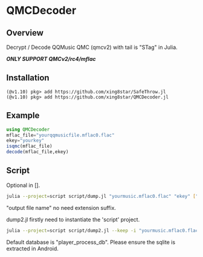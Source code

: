 # QMCDecoder
## Overview
Decrypt / Decode QQMusic QMC (qmcv2) with tail is "STag" in Julia.

***ONLY SUPPORT QMCv2/rc4/mflac***
## Installation

```julia-repl
(@v1.10) pkg> add https://github.com/xing8star/SafeThrow.jl
(@v1.10) pkg> add https://github.com/xing8star/QMCDecoder.jl
```

## Example
```julia
using QMCDecoder
mflac_file="yourqqmusicfile.mflac0.flac"
ekey="yourkey"
isqmc(mflac_file)
decode(mflac_file,ekey)
```

## Script

Optional in [].

```bash
julia --project=script script/dump.jl "yourmusic.mflac0.flac" "ekey" ["output file name"]
```
"output file name" no need extension suffix.

dump2.jl firstly need to instantiate the 'script' project.
```bash
julia --project=script script/dump2.jl --keep -i "yourmusic.mflac0.flac"/"musics_dir/" [-d "player_process_db"] [-o "output file dir"]
```

Default database is "player_process_db". Please ensure the sqlite is extracted in Android.